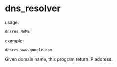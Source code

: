 # dns_resolver

usage:
```
dnsres NAME
```

example:
```
dnsres www.google.com
```


Given domain name, this program return IP address.

